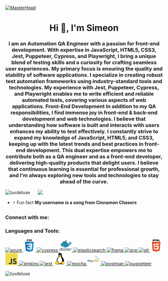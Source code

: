 [![MasterHead](https://media.licdn.com/dms/image/C4D12AQHwSZVIVHTH1w/article-cover_image-shrink_720_1280/0/1623817393189?e=2147483647&v=beta&t=0AzufAuGsnM73zspPzihC17A_L5nrBGrYyYcPi1AnXQ)](https://github.com/LuvDeluxe)



<h1 align="center">Hi 👋, I'm Simeon</h1>
<h3 align="center">I am an Automation QA Engineer with a passion for front-end development. With expertise in JavaScript, HTML5, CSS3, Jest, Puppeteer, Cypress, and Playwright, I bring a unique blend of testing skills and a curiosity for crafting seamless user experiences. My primary focus is ensuring the quality and stability of software applications. I specialize in creating robust test automation frameworks using industry-standard tools and technologies. My experience with Jest, Puppeteer, Cypress, and Playwright enables me to write efficient and reliable automated tests, covering various aspects of web applications. Front-End Development In addition to my QA responsibilities, I find immense joy in front-end & back-end development and web technologies. I believe that understanding how software is built and interacts with users enhances my ability to test effectively. I constantly strive to expand my knowledge of JavaScript, HTML5, and CSS3, keeping up with the latest trends and best practices in front-end development. This dual expertise empowers me to contribute both as a QA engineer and as a front-end developer, delivering high-quality products that delight users. I believe that continuous learning is essential for professional growth, and I'm always exploring new tools and technologies to stay ahead of the curve.</h3>

<img align="right" width="400" src="https://i.seadn.io/gae/grHHS7VLjgmEDagQ7nBar0sFHb0c-BP7v_w_R8aJVpaMrCzk-Yd_CCp3cO9PFlzuDBc_NPLyaZwJpS_Fvz-mHPdl2hs4ukP0e334vw?auto=format&dpr=1&w=1000">

<p align="left"> <img src="https://komarev.com/ghpvc/?username=luvdeluxe&label=Profile%20views&color=0e75b6&style=flat" alt="luvdeluxe" /> </p>

- ⚡ Fun fact **My username is a song from Cinnamon Chasers**

<h3 align="left">Connect with me:</h3>
<p align="left">
</p>

<h3 align="left">Languages and Tools:</h3>
<p align="left"> <a href="https://azure.microsoft.com/en-in/" target="_blank" rel="noreferrer"> <img src="https://www.vectorlogo.zone/logos/microsoft_azure/microsoft_azure-icon.svg" alt="azure" width="40" height="40"/> </a> <a href="https://www.w3schools.com/css/" target="_blank" rel="noreferrer"> <img src="https://raw.githubusercontent.com/devicons/devicon/master/icons/css3/css3-original-wordmark.svg" alt="css3" width="40" height="40"/> </a> <a href="https://www.cypress.io" target="_blank" rel="noreferrer"> <img src="https://raw.githubusercontent.com/simple-icons/simple-icons/6e46ec1fc23b60c8fd0d2f2ff46db82e16dbd75f/icons/cypress.svg" alt="cypress" width="40" height="40"/> </a> <a href="https://www.docker.com/" target="_blank" rel="noreferrer"> <img src="https://raw.githubusercontent.com/devicons/devicon/master/icons/docker/docker-original-wordmark.svg" alt="docker" width="40" height="40"/> </a> <a href="https://www.elastic.co" target="_blank" rel="noreferrer"> <img src="https://www.vectorlogo.zone/logos/elastic/elastic-icon.svg" alt="elasticsearch" width="40" height="40"/> </a> <a href="https://www.figma.com/" target="_blank" rel="noreferrer"> <img src="https://www.vectorlogo.zone/logos/figma/figma-icon.svg" alt="figma" width="40" height="40"/> </a> <a href="https://cloud.google.com" target="_blank" rel="noreferrer"> <img src="https://www.vectorlogo.zone/logos/google_cloud/google_cloud-icon.svg" alt="gcp" width="40" height="40"/> </a> <a href="https://git-scm.com/" target="_blank" rel="noreferrer"> <img src="https://www.vectorlogo.zone/logos/git-scm/git-scm-icon.svg" alt="git" width="40" height="40"/> </a> <a href="https://www.w3.org/html/" target="_blank" rel="noreferrer"> <img src="https://raw.githubusercontent.com/devicons/devicon/master/icons/html5/html5-original-wordmark.svg" alt="html5" width="40" height="40"/> </a> <a href="https://developer.mozilla.org/en-US/docs/Web/JavaScript" target="_blank" rel="noreferrer"> <img src="https://raw.githubusercontent.com/devicons/devicon/master/icons/javascript/javascript-original.svg" alt="javascript" width="40" height="40"/> </a> <a href="https://www.jenkins.io" target="_blank" rel="noreferrer"> <img src="https://www.vectorlogo.zone/logos/jenkins/jenkins-icon.svg" alt="jenkins" width="40" height="40"/> </a> <a href="https://jestjs.io" target="_blank" rel="noreferrer"> <img src="https://www.vectorlogo.zone/logos/jestjsio/jestjsio-icon.svg" alt="jest" width="40" height="40"/> </a> <a href="https://www.linux.org/" target="_blank" rel="noreferrer"> <img src="https://raw.githubusercontent.com/devicons/devicon/master/icons/linux/linux-original.svg" alt="linux" width="40" height="40"/> </a> <a href="https://mochajs.org" target="_blank" rel="noreferrer"> <img src="https://www.vectorlogo.zone/logos/mochajs/mochajs-icon.svg" alt="mocha" width="40" height="40"/> </a> <a href="https://www.mysql.com/" target="_blank" rel="noreferrer"> <img src="https://raw.githubusercontent.com/devicons/devicon/master/icons/mysql/mysql-original-wordmark.svg" alt="mysql" width="40" height="40"/> </a> <a href="https://postman.com" target="_blank" rel="noreferrer"> <img src="https://www.vectorlogo.zone/logos/getpostman/getpostman-icon.svg" alt="postman" width="40" height="40"/> </a> <a href="https://github.com/puppeteer/puppeteer" target="_blank" rel="noreferrer"> <img src="https://www.vectorlogo.zone/logos/pptrdev/pptrdev-official.svg" alt="puppeteer" width="40" height="40"/> </a> </a> </p>

<p><img align="center" src="https://github-readme-stats.vercel.app/api/top-langs?username=luvdeluxe&show_icons=true&locale=en&layout=compact" alt="luvdeluxe" /></p>
